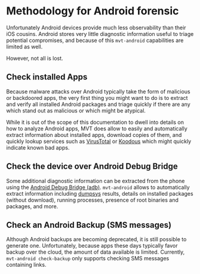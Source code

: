 # Methodology for Android forensic

Unfortunately Android devices provide much less observability than their iOS cousins. Android stores very little diagnostic information useful to triage potential compromises, and because of this `mvt-android` capabilities are limited as well.

However, not all is lost.

## Check installed Apps

Because malware attacks over Android typically take the form of malicious or backdoored apps, the very first thing you might want to do is to extract and verify all installed Android packages and triage quickly if there are any which stand out as malicious or which might be atypical.

While it is out of the scope of this documentation to dwell into details on how to analyze Android apps, MVT does allow to easily and automatically extract information about installed apps, download copies of them, and quickly lookup services such as [VirusTotal](https://www.virustotal.com) or [Koodous](https://koodous.com) which might quickly indicate known bad apps.


## Check the device over Android Debug Bridge

Some additional diagnostic information can be extracted from the phone using the [Android Debug Bridge (adb)](https://developer.android.com/studio/command-line/adb). `mvt-android` allows to automatically extract information including [dumpsys](https://developer.android.com/studio/command-line/dumpsys) results, details on installed packages (without download), running processes, presence of root binaries and packages, and more.


## Check an Android Backup (SMS messages)

Although Android backups are becoming deprecated, it is still possible to generate one. Unfortunately, because apps these days typically favor backup over the cloud, the amount of data available is limited. Currently, `mvt-android check-backup` only supports checking SMS messages containing links.
